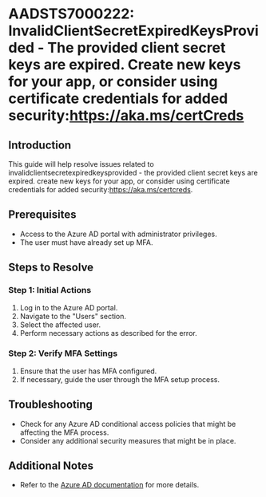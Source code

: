 
# AADSTS7000222: InvalidClientSecretExpiredKeysProvided - The provided client secret keys are expired. Create new keys for your app, or consider using certificate credentials for added security:https://aka.ms/certCreds

## Introduction
This guide will help resolve issues related to invalidclientsecretexpiredkeysprovided - the provided client secret keys are expired. create new keys for your app, or consider using certificate credentials for added security:https://aka.ms/certcreds.

## Prerequisites
- Access to the Azure AD portal with administrator privileges.
- The user must have already set up MFA.

## Steps to Resolve

### Step 1: Initial Actions
1. Log in to the Azure AD portal.
2. Navigate to the "Users" section.
3. Select the affected user.
4. Perform necessary actions as described for the error.

### Step 2: Verify MFA Settings
1. Ensure that the user has MFA configured.
2. If necessary, guide the user through the MFA setup process.

## Troubleshooting
- Check for any Azure AD conditional access policies that might be affecting the MFA process.
- Consider any additional security measures that might be in place.

## Additional Notes
- Refer to the [Azure AD documentation](https://learn.microsoft.com/en-us/azure/active-directory/) for more details.
